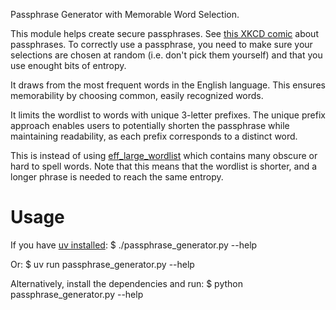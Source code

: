 Passphrase Generator with Memorable Word Selection.

This module helps create secure passphrases.
See [this XKCD comic](https://xkcd.com/936/) about passphrases.
To correctly use a passphrase, you need to make sure your selections are
chosen at random (i.e. don't pick them yourself) and that you use enought
bits of entropy.

It draws from the most frequent words in the English language.
This ensures memorability by choosing common, easily recognized words.

It limits the wordlist to words with unique 3-letter prefixes.
The unique prefix approach enables users to potentially shorten the passphrase
while maintaining readability, as each prefix corresponds to a distinct word.

This is instead of using
[eff_large_wordlist](https://www.eff.org/document/passphrase-wordlists)
which contains many obscure or hard to spell words.
Note that this means that the wordlist is shorter, and a longer phrase is
needed to reach the same entropy.

# Usage
If you have [uv installed](https://docs.astral.sh/uv/getting-started/installation/):
    $ ./passphrase_generator.py --help

Or:
    $ uv run passphrase_generator.py --help

Alternatively, install the dependencies and run:
    $ python passphrase_generator.py --help
